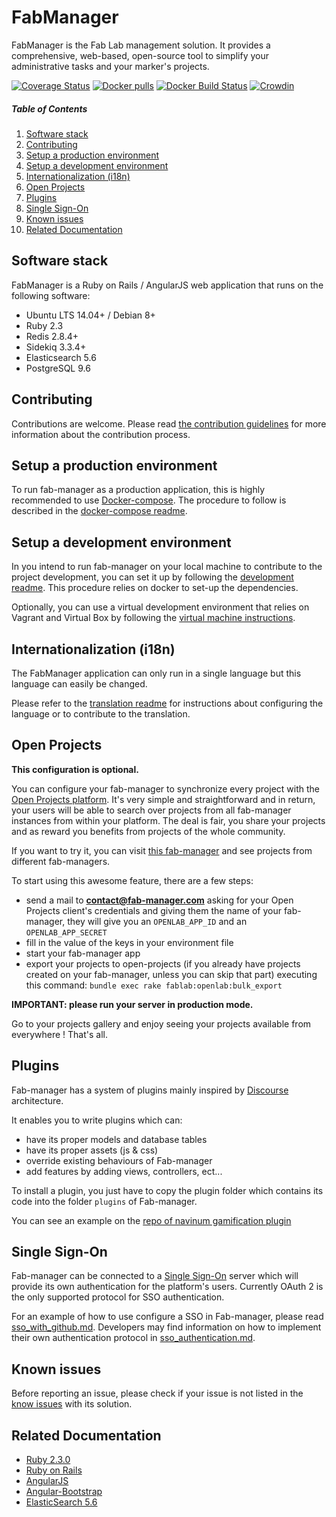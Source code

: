 # FabManager

FabManager is the Fab Lab management solution. It provides a comprehensive, web-based, open-source tool to simplify your administrative tasks and your marker's projects.

[![Coverage Status](https://coveralls.io/repos/github/sleede/fab-manager/badge.svg)](https://coveralls.io/github/sleede/fab-manager)
[![Docker pulls](https://img.shields.io/docker/pulls/sleede/fab-manager.svg)](https://hub.docker.com/r/sleede/fab-manager/)
[![Docker Build Status](https://img.shields.io/docker/build/sleede/fab-manager.svg)](https://hub.docker.com/r/sleede/fab-manager/builds)
[![Crowdin](https://badges.crowdin.net/fab-manager/localized.svg)](https://crowdin.com/project/fab-manager)

##### Table of Contents
1. [Software stack](#software-stack)
2. [Contributing](#contributing)
3. [Setup a production environment](#setup-a-production-environment)
4. [Setup a development environment](#setup-a-development-environment)
5. [Internationalization (i18n)](#i18n)
6. [Open Projects](#open-projects)
7. [Plugins](#plugins)
8. [Single Sign-On](#sso)
9. [Known issues](#known-issues)
10. [Related Documentation](#related-documentation)



<a name="software-stack"></a>
## Software stack

FabManager is a Ruby on Rails / AngularJS web application that runs on the following software:

- Ubuntu LTS 14.04+ / Debian 8+
- Ruby 2.3
- Redis 2.8.4+
- Sidekiq 3.3.4+
- Elasticsearch 5.6
- PostgreSQL 9.6

<a name="contributing"></a>
## Contributing

Contributions are welcome. Please read [the contribution guidelines](CONTRIBUTING.md) for more information about the contribution process.

<a name="setup-a-production-environment"></a>
## Setup a production environment

To run fab-manager as a production application, this is highly recommended to use [Docker-compose](https://docs.docker.com/compose/overview/).
The procedure to follow is described in the [docker-compose readme](doc/docker-compose_readme.md).

<a name="setup-a-development-environment"></a>
## Setup a development environment

In you intend to run fab-manager on your local machine to contribute to the project development, you can set it up by following the [development readme](doc/development_readme.md). 
This procedure relies on docker to set-up the dependencies.

Optionally, you can use a virtual development environment that relies on Vagrant and Virtual Box by following the [virtual machine instructions](virtual-machine.md).

<a name="i18n"></a>
## Internationalization (i18n)

The FabManager application can only run in a single language but this language can easily be changed.

Please refer to the [translation readme](doc/translation_readme.md) for instructions about configuring the language or to contribute to the translation.

<a name="open-projects"></a>
## Open Projects

**This configuration is optional.**

You can configure your fab-manager to synchronize every project with the [Open Projects platform](https://github.com/sleede/openlab-projects).
It's very simple and straightforward and in return, your users will be able to search over projects from all fab-manager instances from within your platform.
The deal is fair, you share your projects and as reward you benefits from projects of the whole community.

If you want to try it, you can visit [this fab-manager](https://fablab.lacasemate.fr/#!/projects) and see projects from different fab-managers.

To start using this awesome feature, there are a few steps:
- send a mail to **contact@fab-manager.com** asking for your Open Projects client's credentials and giving them the name of your fab-manager, they will give you an `OPENLAB_APP_ID` and an `OPENLAB_APP_SECRET`
- fill in the value of the keys in your environment file
- start your fab-manager app
- export your projects to open-projects (if you already have projects created on your fab-manager, unless you can skip that part) executing this command: `bundle exec rake fablab:openlab:bulk_export`

**IMPORTANT: please run your server in production mode.**

Go to your projects gallery and enjoy seeing your projects available from everywhere ! That's all.

<a name="plugins"></a>
## Plugins

Fab-manager has a system of plugins mainly inspired by [Discourse](https://github.com/discourse/discourse) architecture.

It enables you to write plugins which can:
- have its proper models and database tables
- have its proper assets (js & css)
- override existing behaviours of Fab-manager
- add features by adding views, controllers, ect...

To install a plugin, you just have to copy the plugin folder which contains its code into the folder `plugins` of Fab-manager.

You can see an example on the [repo of navinum gamification plugin](https://github.com/sleede/navinum-gamification)

<a name="sso"></a>
## Single Sign-On

Fab-manager can be connected to a [Single Sign-On](https://en.wikipedia.org/wiki/Single_sign-on) server which will provide its own authentication for the platform's users.
Currently OAuth 2 is the only supported protocol for SSO authentication.

For an example of how to use configure a SSO in Fab-manager, please read [sso_with_github.md](doc/sso_with_github.md).
Developers may find information on how to implement their own authentication protocol in [sso_authentication.md](doc/sso_authentication.md).

<a name="known-issues"></a>
## Known issues

Before reporting an issue, please check if your issue is not listed in the [know issues](doc/known-issues.md) with its solution. 

<a name="related-documentation"></a>
## Related Documentation

- [Ruby 2.3.0](http://ruby-doc.org/core-2.3.0/)
- [Ruby on Rails](http://api.rubyonrails.org)
- [AngularJS](https://docs.angularjs.org/api)
- [Angular-Bootstrap](http://angular-ui.github.io/bootstrap/)
- [ElasticSearch 5.6](https://www.elastic.co/guide/en/elasticsearch/reference/5.6/index.html)
